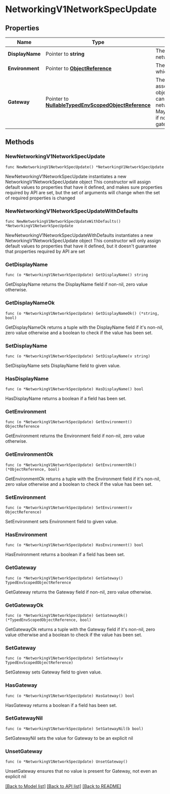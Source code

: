 # NetworkingV1NetworkSpecUpdate

## Properties

Name | Type | Description | Notes
------------ | ------------- | ------------- | -------------
**DisplayName** | Pointer to **string** | The name of the network | [optional] 
**Environment** | Pointer to [**ObjectReference**](ObjectReference.md) | The environment to which this belongs. | [optional] 
**Gateway** | Pointer to [**NullableTypedEnvScopedObjectReference**](TypedEnvScopedObjectReference.md) | The gateway associated with this object. The gateway can be one of networking.v1.Gateway. May be &#x60;null&#x60; or omitted if not associated with a gateway. | [optional] [readonly] 

## Methods

### NewNetworkingV1NetworkSpecUpdate

`func NewNetworkingV1NetworkSpecUpdate() *NetworkingV1NetworkSpecUpdate`

NewNetworkingV1NetworkSpecUpdate instantiates a new NetworkingV1NetworkSpecUpdate object
This constructor will assign default values to properties that have it defined,
and makes sure properties required by API are set, but the set of arguments
will change when the set of required properties is changed

### NewNetworkingV1NetworkSpecUpdateWithDefaults

`func NewNetworkingV1NetworkSpecUpdateWithDefaults() *NetworkingV1NetworkSpecUpdate`

NewNetworkingV1NetworkSpecUpdateWithDefaults instantiates a new NetworkingV1NetworkSpecUpdate object
This constructor will only assign default values to properties that have it defined,
but it doesn't guarantee that properties required by API are set

### GetDisplayName

`func (o *NetworkingV1NetworkSpecUpdate) GetDisplayName() string`

GetDisplayName returns the DisplayName field if non-nil, zero value otherwise.

### GetDisplayNameOk

`func (o *NetworkingV1NetworkSpecUpdate) GetDisplayNameOk() (*string, bool)`

GetDisplayNameOk returns a tuple with the DisplayName field if it's non-nil, zero value otherwise
and a boolean to check if the value has been set.

### SetDisplayName

`func (o *NetworkingV1NetworkSpecUpdate) SetDisplayName(v string)`

SetDisplayName sets DisplayName field to given value.

### HasDisplayName

`func (o *NetworkingV1NetworkSpecUpdate) HasDisplayName() bool`

HasDisplayName returns a boolean if a field has been set.

### GetEnvironment

`func (o *NetworkingV1NetworkSpecUpdate) GetEnvironment() ObjectReference`

GetEnvironment returns the Environment field if non-nil, zero value otherwise.

### GetEnvironmentOk

`func (o *NetworkingV1NetworkSpecUpdate) GetEnvironmentOk() (*ObjectReference, bool)`

GetEnvironmentOk returns a tuple with the Environment field if it's non-nil, zero value otherwise
and a boolean to check if the value has been set.

### SetEnvironment

`func (o *NetworkingV1NetworkSpecUpdate) SetEnvironment(v ObjectReference)`

SetEnvironment sets Environment field to given value.

### HasEnvironment

`func (o *NetworkingV1NetworkSpecUpdate) HasEnvironment() bool`

HasEnvironment returns a boolean if a field has been set.

### GetGateway

`func (o *NetworkingV1NetworkSpecUpdate) GetGateway() TypedEnvScopedObjectReference`

GetGateway returns the Gateway field if non-nil, zero value otherwise.

### GetGatewayOk

`func (o *NetworkingV1NetworkSpecUpdate) GetGatewayOk() (*TypedEnvScopedObjectReference, bool)`

GetGatewayOk returns a tuple with the Gateway field if it's non-nil, zero value otherwise
and a boolean to check if the value has been set.

### SetGateway

`func (o *NetworkingV1NetworkSpecUpdate) SetGateway(v TypedEnvScopedObjectReference)`

SetGateway sets Gateway field to given value.

### HasGateway

`func (o *NetworkingV1NetworkSpecUpdate) HasGateway() bool`

HasGateway returns a boolean if a field has been set.

### SetGatewayNil

`func (o *NetworkingV1NetworkSpecUpdate) SetGatewayNil(b bool)`

 SetGatewayNil sets the value for Gateway to be an explicit nil

### UnsetGateway
`func (o *NetworkingV1NetworkSpecUpdate) UnsetGateway()`

UnsetGateway ensures that no value is present for Gateway, not even an explicit nil

[[Back to Model list]](../README.md#documentation-for-models) [[Back to API list]](../README.md#documentation-for-api-endpoints) [[Back to README]](../README.md)


